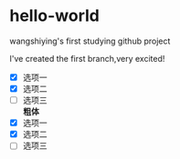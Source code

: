 # hello-world
wangshiying's first studying github project

I've created the first branch,very excited!

- [x] 选项一
- [x] 选项二
- [ ] 选项三  
**粗体**
- [x] 选项一
- [x] 选项二
- [ ] 选项三 
